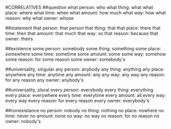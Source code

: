 #CORRELATIVES
##question
what person: who
what thing: what
what place: where
what time: when
what amount: how much
what way: how
what reason: why
what owner: whose

##statement
that person: that person
that thing: that
that place: there
that time: then
that amount: that much
that way: so
that reason: because
that owner: theirs

##existence
some person: somebody
some thing: something
some place: somewhere
some time: sometime
some amount: some
some way: somehow
some reason: for some reason
some owner: somebody's

##universality, singular
any person: anybody
any thing: anything
any place: anywhere
any time: anytime
any amount: any
any way: any way
any reason: for any reason
any owner: anybody's

##universality, plural
every person: everybody
every thing: everything
every place: everywhere
every time: everytime
every amount: all
every way: every way
every reason: for every reason
every owner: everybody's

##nonexistance
no person: nobody
no thing: nothing
no place: nowhere
no time: never
no amount: none
no way: no way
no reason: for no reason
no owner: nobody's
